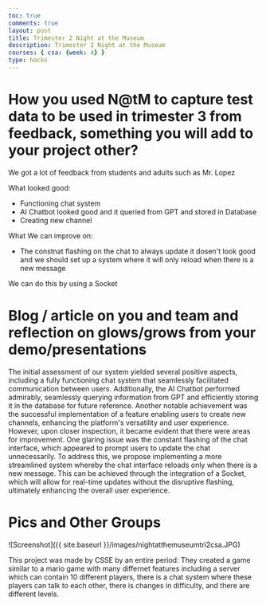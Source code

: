 ```yaml
---
toc: true
comments: true
layout: post
title: Trimester 2 Night at the Museum 
description: Trimester 2 Night at the Museum
courses: { csa: {week: 4} }
type: hacks
---
```


# How you used N@tM to capture test data to be used in trimester 3 from feedback, something you will add to your project other?

We got a lot of feedback from students and adults such as Mr. Lopez

What looked good:
- Functioning chat system
- AI Chatbot looked good and it queried from GPT and stored in Database 
- Creating new channel

What We can improve on:
- The constnat flashing on the chat to always update it dosen't look good and we should set up a system where it will only reload when there is a new message

We can do this by using a Socket

# Blog / article on you and team and reflection on glows/grows from your demo/presentations
The initial assessment of our system yielded several positive aspects, including a fully functioning chat system that seamlessly facilitated communication between users. Additionally, the AI Chatbot performed admirably, seamlessly querying information from GPT and efficiently storing it in the database for future reference. Another notable achievement was the successful implementation of a feature enabling users to create new channels, enhancing the platform's versatility and user experience. However, upon closer inspection, it became evident that there were areas for improvement. One glaring issue was the constant flashing of the chat interface, which appeared to prompt users to update the chat unnecessarily. To address this, we propose implementing a more streamlined system whereby the chat interface reloads only when there is a new message. This can be achieved through the integration of a Socket, which will allow for real-time updates without the disruptive flashing, ultimately enhancing the overall user experience.

# Pics and Other Groups
![Screenshot]({{ site.baseurl }}/images/nightatthemuseumtri2csa.JPG)

This project was made by CSSE by an entire period:
They created a game similar to a mario game with many differnet features including a server which can contain 10 different players, there is a chat system where these players can talk to each other, there is changes in difficulty, and there are different levels.

